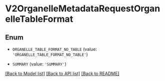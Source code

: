 # V2OrganelleMetadataRequestOrganelleTableFormat


## Enum

* `ORGANELLE_TABLE_FORMAT_NO_TABLE` (value: `'ORGANELLE_TABLE_FORMAT_NO_TABLE'`)

* `SUMMARY` (value: `'SUMMARY'`)

[[Back to Model list]](../README.md#documentation-for-models) [[Back to API list]](../README.md#documentation-for-api-endpoints) [[Back to README]](../README.md)



